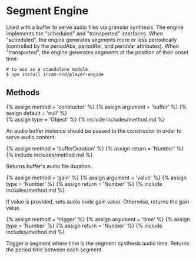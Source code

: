 ---
---

# Segment Engine

Used with a buffer to serve audio files via granular synthesis.
The engine implements the "scheduled" and "transported" interfaces.
When "scheduled", the engine generates segments more or less periodically
(controlled by the periodAbs, periodRel, and perioVar attributes).
When "transported", the engine generates segments at the position of their onset time.  

~~~
# to use as a standalone module
$ npm install ircam-rnd/player-engine
~~~

## Methods

{% assign method = 'constuctor' %}
{% assign argument = 'buffer' %}
{% assign default = 'null' %}  
{% assign type = 'Object' %}
{% include includes/method.md %}

An audio buffer instance should be passed to the constructor in order to serve audio content.

{% assign method = 'bufferDuration' %}
{% assign return = 'Number' %}
{% include includes/method.md %}

Returns buffer's audio file duration.

{% assign method = 'gain' %}
{% assign argument = 'value' %}
{% assign type = 'Number' %}
{% assign return = 'Number' %}
{% include includes/method.md %}

If value is provided, sets audio node gain value. Otherwise, returns the gain value.

{% assign method = 'trigger' %}
{% assign argument = 'time' %}
{% assign type = 'Number' %}
{% assign return = 'Number' %}
{% include includes/method.md %}

Trigger a segment where time is the segment synthesis audio time. Returns the period
time between each segment. 